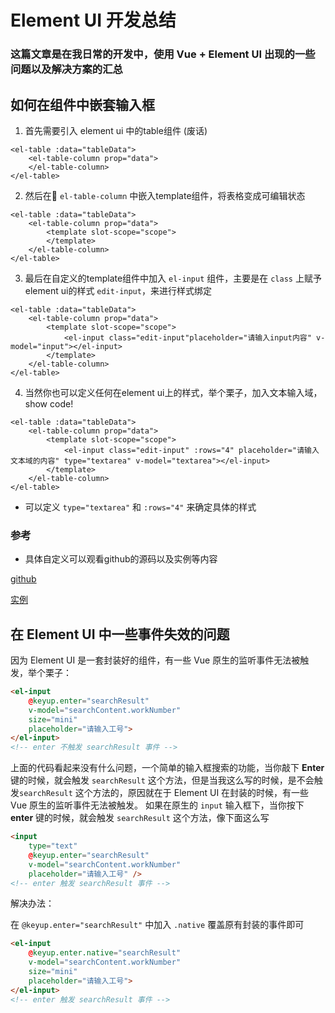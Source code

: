 # Element UI 开发总结

### 这篇文章是在我日常的开发中，使用 Vue + Element UI 出现的一些问题以及解决方案的汇总

## 如何在组件中嵌套输入框

1. 首先需要引入 element ui 中的table组件 (废话)

``` html{0}
<el-table :data="tableData">
    <el-table-column prop="data">
    </el-table-column>
</el-table>
```

2. 然后在 `el-table-column` 中嵌入template组件，将表格变成可编辑状态

``` html{0}
<el-table :data="tableData">
    <el-table-column prop="data">
        <template slot-scope="scope">
        </template>
    </el-table-column>
</el-table>
```

3. 最后在自定义的template组件中加入 `el-input` 组件，主要是在 `class` 上赋予element ui的样式 `edit-input`，来进行样式绑定

``` html{0}
<el-table :data="tableData">
    <el-table-column prop="data">
        <template slot-scope="scope">
            <el-input class="edit-input"placeholder="请输入input内容" v-model="input"></el-input>
        </template>
    </el-table-column>
</el-table>
```

4. 当然你也可以定义任何在element ui上的样式，举个栗子，加入文本输入域，show code!

``` html{0}
<el-table :data="tableData">
    <el-table-column prop="data">
        <template slot-scope="scope">
            <el-input class="edit-input" :rows="4" placeholder="请输入文本域的内容" type="textarea" v-model="textarea"></el-input>
        </template>
    </el-table-column>
</el-table>
```
- 可以定义 `type="textarea"` 和 `:rows="4"` 来确定具体的样式

### 参考

- 具体自定义可以观看github的源码以及实例等内容

[github](https://github.com/PanJiaChen/vue-element-admin)

[实例](http://panjiachen.github.io/vue-element-admin)

## 在 Element UI 中一些事件失效的问题

因为 Element UI 是一套封装好的组件，有一些 Vue 原生的监听事件无法被触发，举个栗子：

``` html
<el-input
    @keyup.enter="searchResult"
    v-model="searchContent.workNumber"
    size="mini"
    placeholder="请输入工号">
</el-input>
<!-- enter 不触发 searchResult 事件 -->
```
上面的代码看起来没有什么问题，一个简单的输入框搜索的功能，当你敲下 **Enter** 键的时候，就会触发 `searchResult` 这个方法，但是当我这么写的时候，是不会触发`searchResult` 这个方法的，原因就在于 Element UI 在封装的时候，有一些 Vue 原生的监听事件无法被触发。
如果在原生的 ` input ` 输入框下，当你按下 **enter** 键的时候，就会触发 ` searchResult ` 这个方法，像下面这么写

``` html
<input
    type="text"
    @keyup.enter="searchResult"
    v-model="searchContent.workNumber"
    placeholder="请输入工号" />
<!-- enter 触发 searchResult 事件 -->
```

解决办法：

在 `@keyup.enter="searchResult"` 中加入 `.native` 覆盖原有封装的事件即可

``` html
<el-input
    @keyup.enter.native="searchResult"
    v-model="searchContent.workNumber"
    size="mini"
    placeholder="请输入工号">
</el-input>
<!-- enter 触发 searchResult 事件 -->
```
